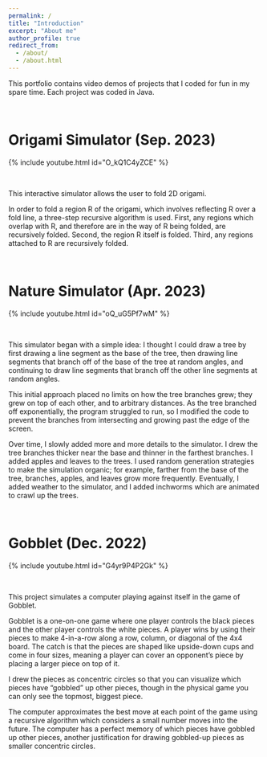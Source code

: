 ```yaml
---
permalink: /
title: "Introduction"
excerpt: "About me"
author_profile: true
redirect_from: 
  - /about/
  - /about.html
---
```


This portfolio contains video demos of projects that I coded for fun in my spare time. Each project was coded in Java.

&nbsp;

Origami Simulator (Sep. 2023)
======
{% include youtube.html id="O_kQ1C4yZCE" %}

&nbsp;

This interactive simulator allows the user to fold 2D origami.

In order to fold a region R of the origami, which involves reflecting R over a fold line, a three-step recursive algorithm is used. First, any regions which overlap with R, and therefore are in the way of R being folded, are recursively folded. Second, the region R itself is folded. Third, any regions attached to R are recursively folded.

&nbsp;

Nature Simulator (Apr. 2023)
======
{% include youtube.html id="oQ_uG5Pf7wM" %}

&nbsp;

This simulator began with a simple idea: I thought I could draw a tree by first drawing a line segment as the base of the tree, then drawing line segments that branch off of the base of the tree at random angles, and continuing to draw line segments that branch off the other line segments at random angles.

This initial approach placed no limits on how the tree branches grew; they grew on top of each other, and to arbitrary distances. As the tree branched off exponentially, the program struggled to run, so I modified the code to prevent the branches from intersecting and growing past the edge of the screen.

Over time, I slowly added more and more details to the simulator. I drew the tree branches thicker near the base and thinner in the farthest branches. I added apples and leaves to the trees. I used random generation strategies to make the simulation organic; for example, farther from the base of the tree, branches, apples, and leaves grow more frequently. Eventually, I added weather to the simulator, and I added inchworms which are animated to crawl up the trees.

&nbsp;

Gobblet (Dec. 2022)
======
{% include youtube.html id="G4yr9P4P2Gk" %}

&nbsp;

This project simulates a computer playing against itself in the game of Gobblet.

Gobblet is a one-on-one game where one player controls the black pieces and the other player controls the white pieces. A player wins by using their pieces to make 4-in-a-row along a row, column, or diagonal of the 4x4 board. The catch is that the pieces are shaped like upside-down cups and come in four sizes, meaning a player can cover an opponent’s piece by placing a larger piece on top of it.

I drew the pieces as concentric circles so that you can visualize which pieces have “gobbled” up other pieces, though in the physical game you can only see the topmost, biggest piece.

The computer approximates the best move at each point of the game using a recursive algorithm which considers a small number moves into the future. The computer has a perfect memory of which pieces have gobbled up other pieces, another justification for drawing gobbled-up pieces as smaller concentric circles.
